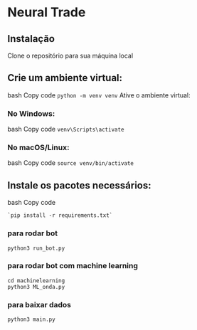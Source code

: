 # Neural Trade


## Instalação
Clone o repositório para sua máquina local

## Crie um ambiente virtual:

bash
Copy code
`python -m venv venv`
Ative o ambiente virtual:

### No Windows:

bash
Copy code
`venv\Scripts\activate`
### No macOS/Linux:

bash
Copy code
`source venv/bin/activate`
## Instale os pacotes necessários:

bash
Copy code <br>
    
    `pip install -r requirements.txt`


### para rodar bot
`python3 run_bot.py`

### para rodar bot com machine learning

`cd machinelearning`  <br>
`python3 ML_onda.py`

### para baixar dados

`python3 main.py`